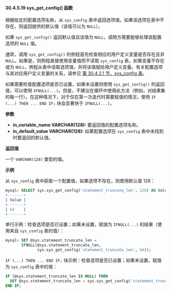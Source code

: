 #### 30.4.5.19 sys_get_config() 函数

根据给定的配置选项名称，从 `sys_config` 表中返回选项值。如果该选项在表中不存在，则返回提供的默认值（该值可以为 `NULL`）。

如果 `sys_get_config()` 返回默认值且该值为 `NULL`，调用方需要能够处理该配置选项的 `NULL` 值。

通常，调用 `sys_get_config()` 的例程首先检查相应的用户定义变量是否存在且非 `NULL`。如果是，则例程直接使用变量值而不读取 `sys_config` 表。如果变量不存在或为 `NULL`，例程从表中读取选项值，并将该值赋给用户定义变量。有关配置选项与其对应用户定义变量的关系，请参见 [第 30.4.2.1 节，sys_config 表](#30.4.2.1-the-sys_config-table)。

如果需要检查配置选项是否已设置，如果未设置则使用 `sys_get_config()` 的返回值，可以使用 `IFNULL(...)`。但是，不建议在循环中使用此方法（例如，对结果集的每一行）。在这种情况下，对于仅在第一次迭代时需要赋值的情况，使用 `IF (...) THEN ... END IF;` 块会显著快于 `IFNULL(...)`。

**参数**

- **in_variable_name VARCHAR(128):** 要返回值的配置选项名称。  
- **in_default_value VARCHAR(128):** 如果配置选项在 `sys_config` 表中未找到时要返回的默认值。

**返回值**

一个 `VARCHAR(128)` 类型的值。

**示例**

从 `sys_config` 表中获取一个配置值，如果选项不存在，则使用默认值 128：

```sql
mysql> SELECT sys.sys_get_config('statement_truncate_len', 128) AS Value;
+-------+
| Value |
+-------+
| 64    |
+-------+
```

单行示例：检查选项是否已设置；如果未设置，赋值为 `IFNULL(...)` 的结果（使用来自 `sys_config` 表的值）：  

```sql
mysql> SET @sys.statement_truncate_len =
       IFNULL(@sys.statement_truncate_len,
              sys.sys_get_config('statement_truncate_len', 64));
```

`IF (...) THEN ... END IF;` 块示例：检查选项是否已设置；如果未设置，赋值为 `sys_config` 表中的值：  

```sql
IF (@sys.statement_truncate_len IS NULL) THEN
  SET @sys.statement_truncate_len = sys.sys_get_config('statement_truncate_len', 64);
END IF;